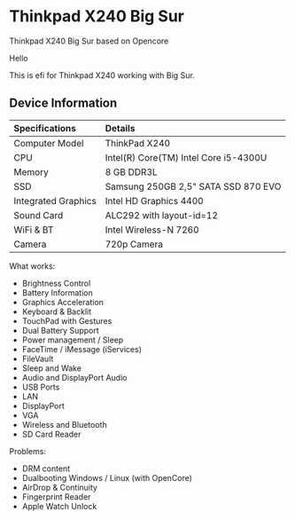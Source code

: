 # Thinkpad X240 Big Sur
 Thinkpad X240 Big Sur based on Opencore

Hello

This is efi for Thinkpad X240 working with Big Sur.

## Device Information
| Specifications | Details |
|:---|:---|
| Computer Model | ThinkPad X240 |
| CPU | Intel(R) Core(TM) Intel Core i5-4300U |
| Memory | 8 GB DDR3L |
| SSD | Samsung 250GB 2,5" SATA SSD 870 EVO |
| Integrated Graphics | Intel HD Graphics 4400 |
| Sound Card | ALC292 with layout-id=12 |
| WiFi & BT | Intel Wireless-N 7260  |
| Camera    | 720p Camera |
 

What works:

 - Brightness Control
 - Battery Information
 - Graphics Acceleration
 - Keyboard & Backlit
 - TouchPad with Gestures
 - Dual Battery Support
 - Power management / Sleep
 - FaceTime / iMessage (iServices)
 - FileVault
 - Sleep and Wake
 - Audio and DisplayPort Audio
 - USB Ports
 - LAN
 - DisplayPort
 - VGA
 - Wireless and Bluetooth
 - SD Card Reader

Problems:
 - DRM content
 - Dualbooting Windows / Linux (with OpenCore)
 - AirDrop & Continuity
 - Fingerprint Reader
 - Apple Watch Unlock
 